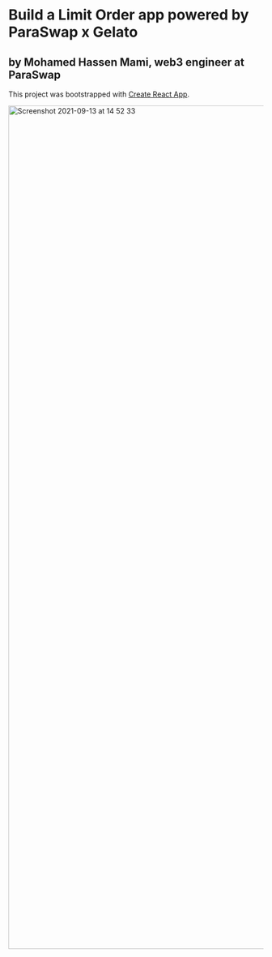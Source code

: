 # Build a Limit Order app powered by ParaSwap x Gelato
## by Mohamed Hassen Mami, web3 engineer at ParaSwap

This project was bootstrapped with [Create React App](https://github.com/facebook/create-react-app).

<img width="1664" alt="Screenshot 2021-09-13 at 14 52 33" src="https://user-images.githubusercontent.com/5844302/133113644-7fbe3c70-62b9-4513-97e9-ff7622135083.png">
